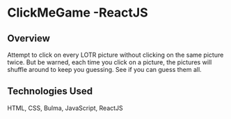 # ClickMeGame -ReactJS

## Overview
Attempt to click on every LOTR picture without clicking on the same picture twice. But be warned, each time you click on a picture, the pictures will shuffle around to keep you guessing. See if you can guess them all. 

## Technologies Used
HTML, CSS, Bulma, JavaScript, ReactJS
